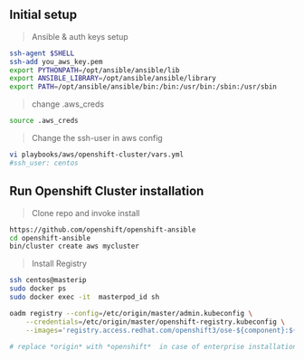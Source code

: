##  Initial setup

> Ansible & auth keys setup 

```sh
ssh-agent $SHELL
ssh-add you_aws_key.pem
export PYTHONPATH=/opt/ansible/ansible/lib
export ANSIBLE_LIBRARY=/opt/ansible/ansible/library
export PATH=/opt/ansible/ansible/bin:/bin:/usr/bin:/sbin:/usr/sbin
```

> change .aws_creds     

```sh
source .aws_creds
```

> Change the ssh-user in aws config  

```sh
vi playbooks/aws/openshift-cluster/vars.yml
#ssh_user: centos
```

## Run Openshift Cluster installation

> Clone repo and invoke install  

```sh
https://github.com/openshift/openshift-ansible
cd openshift-ansible
bin/cluster create aws mycluster
```
> Install Registry  

```sh
ssh centos@masterip
sudo docker ps 
sudo docker exec -it  masterpod_id sh

oadm registry --config=/etc/origin/master/admin.kubeconfig \
    --credentials=/etc/origin/master/openshift-registry.kubeconfig \
    --images='registry.access.redhat.com/openshift3/ose-${component}:${version}' 

# replace *origin* with *openshift*  in case of enterprise installation

```


    


